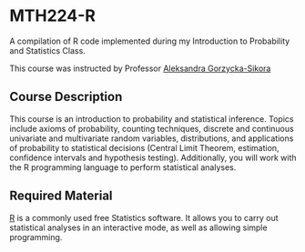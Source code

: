 # MTH224-R
A compilation of R code implemented during my Introduction to Probability and Statistics Class. 

This course was instructed by Professor [Aleksandra Gorzycka-Sikora](https://www.linkedin.com/in/aleksandra-gorzycka-sikora-14291a138)

## Course Description
This course is an introduction to probability and statistical inference. Topics include axioms of probability, counting techniques, discrete and continuous univariate and multivariate random variables, distributions, and applications of probability to statistical decisions (Central Limit Theorem, estimation, confidence intervals and hypothesis testing). Additionally, you will work with the R programming language to perform statistical analyses.

## Required Material 
[R](https://www.r-project.org/) is a commonly used free Statistics software. It allows you to carry out statistical analyses in an interactive mode, as well as allowing simple programming.
